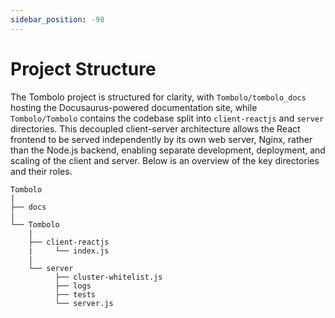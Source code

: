 ```yaml
---
sidebar_position: -98
---
```


# Project Structure

The Tombolo project is structured for clarity, with `Tombolo/tombolo_docs` hosting the Docusaurus-powered documentation site, while `Tombolo/Tombolo` contains the codebase split into `client-reactjs` and `server` directories. This decoupled client-server architecture allows the React frontend to be served independently by its own web server, Nginx, rather than the Node.js backend, enabling separate development, deployment, and scaling of the client and server. Below is an overview of the key directories and their roles.

```
Tombolo
|
├── docs
|
└── Tombolo
    |
    ├── client-reactjs
    |     └── index.js
    |
    └── server
          ├── cluster-whitelist.js
          ├── logs
          ├── tests
          └── server.js
```
